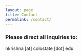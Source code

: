 ```yaml
---
layout: page
title: Contact
permalink: /contact/
---
```


### Please direct all inquiries to:
nkrishna [at] colostate [dot] edu
